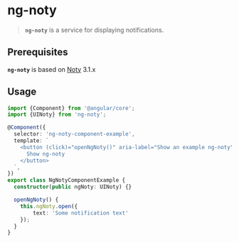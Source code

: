 # ng-noty

> **`ng-noty`** is a service for displaying notifications.

## Prerequisites
**`ng-noty`** is based on [Noty](http://ned.im/noty/) 3.1.x

## Usage

```typescript
import {Component} from '@angular/core';
import {UINoty} from 'ng-noty';

@Component({
  selector: 'ng-noty-component-example',
  template: `
    <button (click)="openNgNoty()" aria-label="Show an example ng-noty">
      Show ng-noty
    </button>
  `,
})
export class NgNotyComponentExample {
  constructor(public ngNoty: UINoty) {}

  openNgNoty() {
    this.ngNoty.open({
        text: 'Some notification text'
    });
  }
}
```
